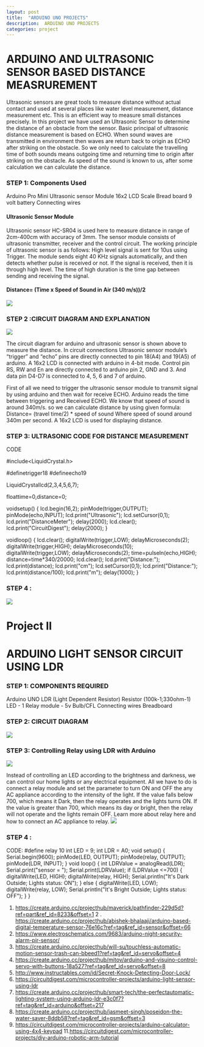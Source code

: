 ```yaml
---
layout: post
title:  "ARDUINO UNO PROJECTS"
description:  ARDUINO UNO PROJECTS
categories: project
---
```



                                                     
# ARDUINO AND ULTRASONIC SENSOR BASED DISTANCE MEASRUREMENT
Ultrasonic sensors are great tools to measure distance without actual contact and used at several places like water level measurement, distance measurement etc. This is an efficient way to measure small distances precisely. In this project we have used an Ultrasonic Sensor to determine the distance of an obstacle from the sensor. Basic principal of ultrasonic distance measurement is based on ECHO. When sound waves are transmitted in environment then waves are return back to origin as ECHO after striking on the obstacle. So we only need to calculate the travelling time of both sounds means outgoing time and returning time to origin after striking on the obstacle. As speed of the sound is known to us, after some calculation we can calculate the distance.   

### STEP 1: Components Used
Arduino Pro Mini
Ultrasonic sensor Module
16x2 LCD
Scale
Bread board
9 volt battery
Connecting wires
#### Ultrasonic Sensor Module
Ultrasonic sensor HC-SR04 is used here to measure distance in range of 2cm-400cm with accuracy of 3mm. The sensor module consists of ultrasonic transmitter, receiver and the control circuit. The working principle of ultrasonic sensor is as follows:
High level signal is sent for 10us using Trigger.
The module sends eight 40 KHz signals automatically, and then detects whether pulse is received or not.
If the signal is received, then it is through high level. The time of high duration is the time gap between sending and receiving the signal.
#### Distance= (Time x Speed of Sound in Air (340 m/s))/2

![]({{site.baseurl}}/images/ckt01.png)

 
### STEP 2 :CIRCUIT DIAGRAM AND EXPLANATION
![]({{site.baseurl}}/images/ckt01.png)

The circuit diagram for arduino and ultrasonic sensor is shown above to measure the distance. In circuit connections Ultrasonic sensor module’s “trigger” and “echo” pins are directly connected to pin 18(A4) and 19(A5) of arduino. A 16x2 LCD is connected with arduino in 4-bit mode. Control pin RS, RW and En are directly connected to arduino pin 2, GND and 3. And data pin D4-D7 is connected to 4, 5, 6 and 7 of arduino.
 
First of all we need to trigger the ultrasonic sensor module to transmit signal by using arduino and then wait for receive ECHO. Arduino reads the time between triggering and Received ECHO. We know that speed of sound is around 340m/s. so we can calculate distance by using given formula:
Distance= (travel time/2) * speed of sound
Where speed of sound around 340m per second.
A 16x2 LCD is used for displaying distance.
 
### STEP 3:  ULTRASONIC CODE FOR DISTANCE MEASUREMENT
CODE
 
#include<LiquidCrystal.h>
 
#definetrigger18
#defineecho19
 
LiquidCrystallcd(2,3,4,5,6,7);
 
floattime=0,distance=0;
 
voidsetup()
{
 lcd.begin(16,2);
 pinMode(trigger,OUTPUT);
 pinMode(echo,INPUT);
 lcd.print("Ultrasonic");
 lcd.setCursor(0,1);
 lcd.print("DistanceMeter");
 delay(2000);
 lcd.clear();
 lcd.print("CircuitDigest");
 delay(2000);
}
 
voidloop()
{
 lcd.clear();
 digitalWrite(trigger,LOW);
 delayMicroseconds(2);
 digitalWrite(trigger,HIGH);
 delayMicroseconds(10);
 digitalWrite(trigger,LOW);
 delayMicroseconds(2);
 time=pulseIn(echo,HIGH);
 distance=time*340/20000;
 lcd.clear();
 lcd.print("Distance:");
 lcd.print(distance);
 lcd.print("cm");
 lcd.setCursor(0,1);
 lcd.print("Distance:");
 lcd.print(distance/100);
 lcd.print("m");
 delay(1000);
}

### STEP 4 :

![]({{site.baseurl}}/images/ckt01.png)

 
 
# Project II
# ARDUINO LIGHT SENSOR CIRCUIT USING LDR

### STEP 1: COMPONENTS REQUIRED
Arduino UNO
LDR (Light Dependent Resistor)
Resistor (100k-1;330ohm-1)
LED - 1
Relay module - 5v
Bulb/CFL
Connecting wires
Breadboard
 
 
### STEP 2: CIRCUIT DIAGRAM
![]({{site.baseurl}}/images/ckt01.png)
 
 
### STEP 3: Controlling Relay using LDR with Arduino
![]({{site.baseurl}}/images/ckt01.png)
  
 
Instead of controlling an LED according to the brightness and darkness, we can control our home lights or any electrical equipment. All we have to do is connect a relay module and set the parameter to turn ON and OFF the any AC appliance according to the intensity of the light. If the value falls below 700, which means it Dark, then the relay operates and the lights turns ON. If the value is greater than 700, which means its day or bright, then the relay will not operate and the lights remain OFF. Learn more about relay here and how to connect an AC appliance to relay.
![]({{site.baseurl}}/images/ckt01.png)
 
 
### STEP 4 :
CODE: 
#define relay 10
int LED = 9;
int LDR = A0;
void setup() 
{
Serial.begin(9600);
pinMode(LED, OUTPUT);
pinMode(relay, OUTPUT);
pinMode(LDR, INPUT);
}
void loop() {
int LDRValue = analogRead(LDR);
Serial.print("sensor = ");
Serial.print(LDRValue);
if (LDRValue <=700) 
{
digitalWrite(LED, HIGH);
digitalWrite(relay, HIGH);
Serial.println("It's Dark Outside; Lights status: ON");
}
else 
{
digitalWrite(LED, LOW);
digitalWrite(relay, LOW);
Serial.println("It's Bright Outside; Lights status: OFF");
}
}


 
 

1. https://create.arduino.cc/projecthub/maverick/pathfinder-229d5d?ref=part&ref_id=8233&offset=1
2 . https://create.arduino.cc/projecthub/abishek-bhalaaji/arduino-based-digital-temperature-sensor-76e16c?ref=tag&ref_id=sensor&offset=66
3. https://www.electroschematics.com/9683/arduino-night-security-alarm-pir-sensor/
4. https://create.arduino.cc/projecthub/will-su/touchless-automatic-motion-sensor-trash-can-bbeed1?ref=tag&ref_id=servo&offset=4
5. https://create.arduino.cc/projecthub/mitov/arduino-and-visuino-control-servo-with-buttons-18a527?ref=tag&ref_id=servo&offset=8
6.  http://www.instructables.com/id/Secret-Knock-Detecting-Door-Lock/
7. https://circuitdigest.com/microcontroller-projects/arduino-light-sensor-using-ldr
8. https://create.arduino.cc/projecthub/smart-tech/the-perfectautomatic-lighting-system-using-arduino-ldr-e3c0f7?ref=tag&ref_id=arduino&offset=217
9. https://create.arduino.cc/projecthub/jasmeet-singh/poseidon-the-water-saver-8ddb58?ref=tag&ref_id=gsm&offset=3
10. https://circuitdigest.com/microcontroller-projects/arduino-calculator-using-4x4-keypad
11.https://circuitdigest.com/microcontroller-projects/diy-arduino-robotic-arm-tutorial
